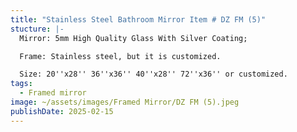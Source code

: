 ```yaml
---
title: "Stainless Steel Bathroom Mirror Item # DZ FM (5)"
stucture: |-
  Mirror: 5mm High Quality Glass With Silver Coating;

  Frame: Stainless steel, but it is customized.

  Size: 20''x28'' 36''x36'' 40''x28'' 72''x36'' or customized.
tags:
  - Framed mirror
image: ~/assets/images/Framed Mirror/DZ FM (5).jpeg
publishDate: 2025-02-15
---
```

